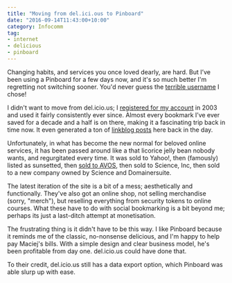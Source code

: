 ```yaml
---
title: "Moving from del.ici.ous to Pinboard"
date: "2016-09-14T11:43:00+10:00"
category: Infocomm
tag:
- internet
- delicious
- pinboard
---
```

Changing habits, and services you once loved dearly, are hard. But I’ve been using a Pinboard for a few days now, and it's so much better I'm regretting not switching sooner. You'd never guess the [terrible username] I chose!

I didn't want to move from del.icio.us; I [registered for my account] in 2003 and used it fairly consistently ever since. Almost every bookmark I’ve ever saved for a decade and a half is on there, making it a fascinating trip back in time now. It even generated a ton of [linkblog posts] here back in the day.

Unfortunately, in what has become the new normal for beloved online services, it has been passed around like a that licorice jelly bean nobody wants, and regurgitated every time. It was sold to Yahoo!, then (famously) listed as sunsetted, then [sold to AVOS], then sold to Science, Inc, then sold to a new company owned by Science and Domainersuite.

The latest iteration of the site is a bit of a mess; aesthetically and functionally. They've also got an online shop, not selling merchandise (sorry, "merch"), but reselling everything from security tokens to online courses. What these have to do with social bookmarking is a bit beyond me; perhaps its just a last-ditch attempt at monetisation. 

The frustrating thing is it didn't have to be this way. I like Pinboard because it reminds me of the classic, no-nonsense delicious, and I'm happy to help pay Maciej's bills. With a simple design and clear business model, he's been profitable from day one. del.icio.us could have done that.

To their credit, del.icio.us still has a data export option, which Pinboard was able slurp up with ease.

[registered for my account]: https://del.icio.us/rubenerd/
[linkblog posts]: https://rubenerd.com/tag/delicious/
[sold to AVOS]: https://rubenerd.com/avos-del-icio-us-ness/
[terrible username]: https://pinboard.in/u:rubenerd/


